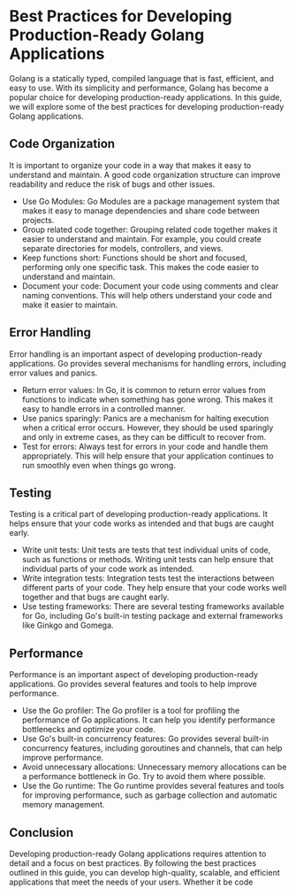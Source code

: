 # **Best Practices for Developing Production-Ready Golang Applications**

Golang is a statically typed, compiled language that is fast, efficient, and easy to use. With its simplicity and performance, Golang has become a popular choice for developing production-ready applications. In this guide, we will explore some of the best practices for developing production-ready Golang applications.

## **Code Organization**

It is important to organize your code in a way that makes it easy to understand and maintain. A good code organization structure can improve readability and reduce the risk of bugs and other issues.

- Use Go Modules: Go Modules are a package management system that makes it easy to manage dependencies and share code between projects.
- Group related code together: Grouping related code together makes it easier to understand and maintain. For example, you could create separate directories for models, controllers, and views.
- Keep functions short: Functions should be short and focused, performing only one specific task. This makes the code easier to understand and maintain.
- Document your code: Document your code using comments and clear naming conventions. This will help others understand your code and make it easier to maintain.

## **Error Handling**

Error handling is an important aspect of developing production-ready applications. Go provides several mechanisms for handling errors, including error values and panics.

- Return error values: In Go, it is common to return error values from functions to indicate when something has gone wrong. This makes it easy to handle errors in a controlled manner.
- Use panics sparingly: Panics are a mechanism for halting execution when a critical error occurs. However, they should be used sparingly and only in extreme cases, as they can be difficult to recover from.
- Test for errors: Always test for errors in your code and handle them appropriately. This will help ensure that your application continues to run smoothly even when things go wrong.

## **Testing**

Testing is a critical part of developing production-ready applications. It helps ensure that your code works as intended and that bugs are caught early.

- Write unit tests: Unit tests are tests that test individual units of code, such as functions or methods. Writing unit tests can help ensure that individual parts of your code work as intended.
- Write integration tests: Integration tests test the interactions between different parts of your code. They help ensure that your code works well together and that bugs are caught early.
- Use testing frameworks: There are several testing frameworks available for Go, including Go's built-in testing package and external frameworks like Ginkgo and Gomega.

## **Performance**

Performance is an important aspect of developing production-ready applications. Go provides several features and tools to help improve performance.

- Use the Go profiler: The Go profiler is a tool for profiling the performance of Go applications. It can help you identify performance bottlenecks and optimize your code.
- Use Go's built-in concurrency features: Go provides several built-in concurrency features, including goroutines and channels, that can help improve performance.
- Avoid unnecessary allocations: Unnecessary memory allocations can be a performance bottleneck in Go. Try to avoid them where possible.
- Use the Go runtime: The Go runtime provides several features and tools for improving performance, such as garbage collection and automatic memory management.

## **Conclusion**

Developing production-ready Golang applications requires attention to detail and a focus on best practices. By following the best practices outlined in this guide, you can develop high-quality, scalable, and efficient applications that meet the needs of your users. Whether it be code
